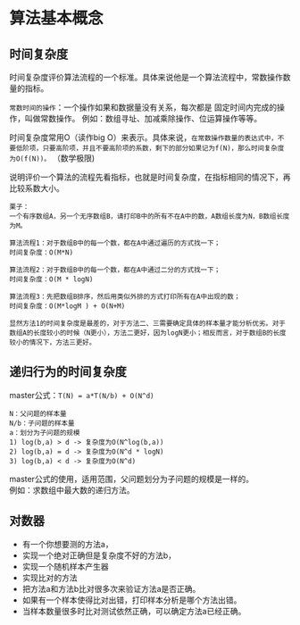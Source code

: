 # 算法基本概念

## 时间复杂度
时间复杂度评价算法流程的一个标准。具体来说他是一个算法流程中，常数操作数量的指标。

`常数时间的操作`：一个操作如果和数据量没有关系，每次都是
固定时间内完成的操作，叫做常数操作。
例如：数组寻址、加减乘除操作、位运算操作等等。

时间复杂度常用O（读作big O）来表示。具体来说，`在常数操作数量的表达式中，不要低阶项，只要高阶项，并且不要高阶项的系数，剩下的部分如果记为f(N)，那么时间复杂度为O(f(N))。`
（数学极限)

说明评价一个算法的流程先看指标，也就是时间复杂度，在指标相同的情况下，再比较系数大小。

```
栗子：
一个有序数组A，另一个无序数组B，请打印B中的所有不在A中的数，A数组长度为N，B数组长度为M。

算法流程1：对于数组B中的每一个数，都在A中通过遍历的方式找一下；  
时间复杂度：O(M*N)

算法流程2：对于数组B中的每一个数，都在A中通过二分的方式找一下；  
时间复杂度：O(M * logN)

算法流程3：先把数组B排序，然后用类似外排的方式打印所有在A中出现的数； 
时间复杂度：O(M*logM ) + O(N+M)

显然方法1的时间复杂度是最差的，对于方法二、三需要确定具体的样本量才能分析优劣。对于数组A的长度较小的时候（N更小），方法二更好，因为logN更小；相反而言，对于数组B的长度较小的情况下，方法三更好。
```

## 递归行为的时间复杂度

master公式：`T(N) = a*T(N/b) + O(N^d)`  
```
N：父问题的样本量
N/b：子问题的样本量
a：划分为子问题的规模
1) log(b,a) > d -> 复杂度为O(N^log(b,a))
2) log(b,a) = d -> 复杂度为O(N^d * logN)
3) log(b,a) < d -> 复杂度为O(N^d)
```
master公式的使用，适用范围，父问题划分为子问题的规模是一样的。  
例如：求数组中最大数的递归方法。


## 对数器
- 有一个你想要测的方法a，
- 实现一个绝对正确但是复杂度不好的方法b，
- 实现一个随机样本产生器
- 实现比对的方法
- 把方法a和方法b比对很多次来验证方法a是否正确。
- 如果有一个样本使得比对出错，打印样本分析是哪个方法出错。
- 当样本数量很多时比对测试依然正确，可以确定方法a已经正确。
  
